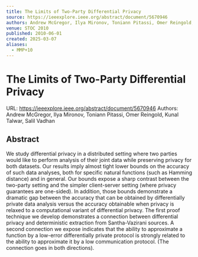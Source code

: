 ```yaml
---
title: The Limits of Two-Party Differential Privacy
source: https://ieeexplore.ieee.org/abstract/document/5670946
authors: Andrew McGregor, Ilya Mironov, Toniann Pitassi, Omer Reingold, Kunal Talwar, Salil Vadhan
venue: STOC 2010
published: 2010-06-01
created: 2025-03-07
aliases:
  - MMP+10
---
```

# The Limits of Two-Party Differential Privacy
URL: https://ieeexplore.ieee.org/abstract/document/5670946
Authors: Andrew McGregor, Ilya Mironov, Toniann Pitassi, Omer Reingold, Kunal Talwar, Salil Vadhan
## Abstract
We study differential privacy in a distributed setting where two parties would like to perform analysis of their joint data while preserving privacy for both datasets. Our results imply almost tight lower bounds on the accuracy of such data analyses, both for specific natural functions (such as Hamming distance) and in general. Our bounds expose a sharp contrast between the two-party setting and the simpler client-server setting (where privacy guarantees are one-sided). In addition, those bounds demonstrate a dramatic gap between the accuracy that can be obtained by differentially private data analysis versus the accuracy obtainable when privacy is relaxed to a computational variant of differential privacy. The first proof technique we develop demonstrates a connection between differential privacy and deterministic extraction from Santha-Vazirani sources. A second connection we expose indicates that the ability to approximate a function by a low-error differentially private protocol is strongly related to the ability to approximate it by a low communication protocol. (The connection goes in both directions).